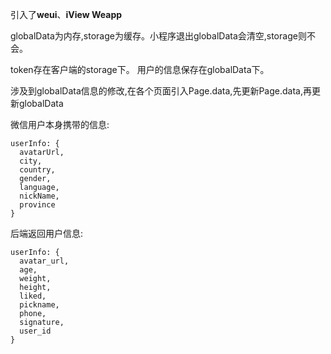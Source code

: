引入了**weui**、**iView Weapp**

globalData为内存,storage为缓存。小程序退出globalData会清空,storage则不会。

token存在客户端的storage下。
用户的信息保存在globalData下。

涉及到globalData信息的修改,在各个页面引入Page.data,先更新Page.data,再更新globalData

微信用户本身携带的信息:
```
userInfo: {
  avatarUrl,
  city,
  country,
  gender,
  language,
  nickName,
  province
}
```
后端返回用户信息:
```
userInfo: {
  avatar_url,
  age,
  weight,
  height,
  liked,
  pickname,
  phone,
  signature,
  user_id
}
```